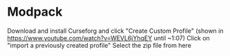 # Modpack
Download and install Curseforg and click "Create Custom Profile" (shown in https://www.youtube.com/watch?v=WEVL6jYhqEY until ~1:07)
Click on "import a previously created profile"
Select the zip file from here
